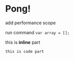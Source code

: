 # Pong!

add performance scope

run command <code language="javascript">var array = [];</code>

<p>this is <b>inline</b> part</p>

<code>this is code part</code>

